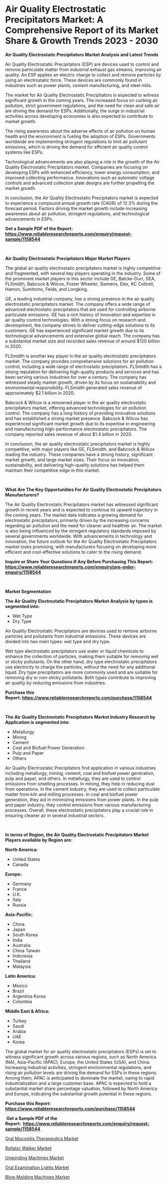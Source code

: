 <p><h1>Air Quality Electrostatic Precipitators Market: A Comprehensive Report of its Market Share & Growth Trends 2023 - 2030</h1></p><p><strong>Air Quality Electrostatic Precipitators Market Analysis and Latest Trends</strong></p>
<p><p>Air Quality Electrostatic Precipitators (ESP) are devices used to control and remove particulate matter from industrial exhaust gas streams, improving air quality. An ESP applies an electric charge to collect and remove particles by using an electrostatic force. These devices are commonly found in industries such as power plants, cement manufacturing, and steel mills.</p><p>The market for Air Quality Electrostatic Precipitators is expected to witness significant growth in the coming years. The increased focus on curbing air pollution, strict government regulations, and the need for clean and safe air are driving the demand for ESPs. Additionally, the surge in industrial activities across developing economies is also expected to contribute to market growth.</p><p>The rising awareness about the adverse effects of air pollution on human health and the environment is fueling the adoption of ESPs. Governments worldwide are implementing stringent regulations to limit air pollutant emissions, which is driving the demand for efficient air quality control systems like ESPs.</p><p>Technological advancements are also playing a role in the growth of the Air Quality Electrostatic Precipitators market. Companies are focusing on developing ESPs with enhanced efficiency, lower energy consumption, and improved collecting performance. Innovations such as automatic voltage controls and advanced collection plate designs are further propelling the market growth.</p><p>In conclusion, the Air Quality Electrostatic Precipitators market is expected to experience a compound annual growth rate (CAGR) of 12.3% during the forecast period. Factors driving the market growth include increasing awareness about air pollution, stringent regulations, and technological advancements in ESPs.</p></p>
<p><strong>Get a Sample PDF of the Report:&nbsp; <a href="https://www.reliableresearchreports.com/enquiry/request-sample/1158544">https://www.reliableresearchreports.com/enquiry/request-sample/1158544</a></strong></p>
<p>&nbsp;</p>
<p><strong>Air Quality Electrostatic Precipitators Major Market Players</strong></p>
<p><p>The global air quality electrostatic precipitators market is highly competitive and fragmented, with several key players operating in the industry. Some of the prominent market players in this sector include GE, Balcke-Durr, GEA, FLSmidth, Babcock & Wilcox, Foster Wheeler, Siemens, Elex, KC Cottrell, Hamon, Sumitomo, Feida, and Longking.</p><p>GE, a leading industrial company, has a strong presence in the air quality electrostatic precipitators market. The company offers a wide range of advanced electrostatic precipitators that are used for controlling airborne particulate emissions. GE has a rich history of innovation and expertise in air quality control technologies. With a strong focus on research and development, the company strives to deliver cutting-edge solutions to its customers. GE has experienced significant market growth due to its technological advancements and extensive global reach. The company has a substantial market size and recorded sales revenue of around $120 billion in 2020.</p><p>FLSmidth is another key player in the air quality electrostatic precipitators market. The company provides comprehensive solutions for air pollution control, including a wide range of electrostatic precipitators. FLSmidth has a strong reputation for delivering high-quality products and services and has been serving various industries for over a century. The company has witnessed steady market growth, driven by its focus on sustainability and environmental responsibility. FLSmidth generated sales revenue of approximately $2.1 billion in 2020.</p><p>Babcock & Wilcox is a renowned player in the air quality electrostatic precipitators market, offering advanced technologies for air pollution control. The company has a long history of providing innovative solutions and has established a strong market presence. Babcock & Wilcox has experienced significant market growth due to its expertise in engineering and manufacturing high-performance electrostatic precipitators. The company reported sales revenue of about $1.4 billion in 2020.</p><p>In conclusion, the air quality electrostatic precipitators market is highly competitive, with major players like GE, FLSmidth, and Babcock & Wilcox leading the industry. These companies have a strong history, significant market growth, and large market sizes. Their focus on innovation, sustainability, and delivering high-quality solutions has helped them maintain their competitive edge in this market.</p></p>
<p>&nbsp;</p>
<p><strong>What Are The Key Opportunities For Air Quality Electrostatic Precipitators Manufacturers?</strong></p>
<p><p>The Air Quality Electrostatic Precipitators market has witnessed significant growth in recent years and is expected to continue its upward trajectory in the coming years. The market data indicates a growing demand for electrostatic precipitators, primarily driven by the increasing concerns regarding air pollution and the need for cleaner and healthier air. The market is also being influenced by the stringent regulatory standards imposed by several governments worldwide. With advancements in technology and innovation, the future outlook for the Air Quality Electrostatic Precipitators market looks promising, with manufacturers focusing on developing more efficient and cost-effective solutions to cater to the rising demand.</p></p>
<p><strong>Inquire or Share Your Questions If Any Before Purchasing This Report: <a href="https://www.reliableresearchreports.com/enquiry/pre-order-enquiry/1158544">https://www.reliableresearchreports.com/enquiry/pre-order-enquiry/1158544</a></strong></p>
<p>&nbsp;</p>
<p><strong>Market Segmentation</strong></p>
<p><strong>The Air Quality Electrostatic Precipitators Market Analysis by types is segmented into:</strong></p>
<p><ul><li>Wet Type</li><li>Dry Type</li></ul></p>
<p><p>Air Quality Electrostatic Precipitators are devices used to remove airborne particles and pollutants from industrial emissions. These devices are divided into two main types: wet type and dry type. </p><p>Wet type electrostatic precipitators use water or liquid chemicals to enhance the collection of particles, making them suitable for removing wet or sticky pollutants. On the other hand, dry type electrostatic precipitators use electricity to charge the particles, without the need for any additional liquid. Dry type precipitators are more commonly used and are suitable for removing dry or non-sticky pollutants. Both types contribute to improving air quality by reducing emissions from industries.</p></p>
<p><strong>Purchase this Report:&nbsp;<a href="https://www.reliableresearchreports.com/purchase/1158544">https://www.reliableresearchreports.com/purchase/1158544</a></strong></p>
<p>&nbsp;</p>
<p><strong>The Air Quality Electrostatic Precipitators Market Industry Research by Application is segmented into:</strong></p>
<p><ul><li>Metallurgy</li><li>Mining</li><li>Cement</li><li>Coal and Biofuel Power Generation</li><li>Pulp and Paper</li><li>Others</li></ul></p>
<p><p>Air Quality Electrostatic Precipitators find application in various industries including metallurgy, mining, cement, coal and biofuel power generation, pulp and paper, and others. In metallurgy, they are used to control emissions from smelting processes. In mining, they help in reducing dust from operations. In the cement industry, they are used to collect particulate matter from kiln and milling processes. In coal and biofuel power generation, they aid in minimizing emissions from power plants. In the pulp and paper industry, they control emissions from various manufacturing processes. Overall, these electrostatic precipitators play a crucial role in ensuring cleaner air in several industrial sectors.</p></p>
<p>&nbsp;</p>
<p><strong>In terms of Region, the Air Quality Electrostatic Precipitators Market Players available by Region are:</strong></p>
<p>
    <p> <strong> North America: </strong>
        <ul>
            <li>United States</li>
            <li>Canada</li>
        </ul>
        </p> 
    <p> <strong> Europe: </strong>
        <ul>
            <li>Germany</li>
            <li>France</li>
            <li>U.K.</li>
            <li>Italy</li>
            <li>Russia</li>
        </ul>
        </p> 
    <p> <strong> Asia-Pacific: </strong>
        <ul>
            <li>China</li>
            <li>Japan</li>
            <li>South Korea</li>
            <li>India</li>
            <li>Australia</li>
            <li>China Taiwan</li>
            <li>Indonesia</li>
            <li>Thailand</li>
            <li>Malaysia</li>
        </ul>
        </p> 
    <p> <strong> Latin America: </strong>
        <ul>
            <li>Mexico</li>
            <li>Brazil</li>
            <li>Argentina Korea</li>
            <li>Colombia</li>
        </ul>
        </p> 
    <p> <strong> Middle East & Africa: </strong>
        <ul>
            <li>Turkey</li>
            <li>Saudi</li>
            <li>Arabia</li>
            <li>UAE</li>
            <li>Korea</li>
        </ul>
    </p>
    </p>
<p><p>The global market for air quality electrostatic precipitators (ESPs) is set to witness significant growth across various regions, such as North America (NA), Asia-Pacific (APAC), Europe, the United States (USA), and China. Increasing industrial activities, stringent environmental regulations, and rising air pollution levels are driving the demand for ESPs in these regions. Among them, APAC is anticipated to dominate the market, owing to rapid industrialization and a large customer base. APAC is expected to hold a substantial market share percentage valuation, followed by North America and Europe, indicating the substantial growth potential in these regions.</p></p>
<p><strong>Purchase this Report: <a href="https://www.reliableresearchreports.com/purchase/1158544">https://www.reliableresearchreports.com/purchase/1158544</a></strong></p>
<p>&nbsp;<strong>Get a Sample PDF of the Report:&nbsp;&nbsp;<a href="https://www.reliableresearchreports.com/enquiry/request-sample/1158544">https://www.reliableresearchreports.com/enquiry/request-sample/1158544</a></strong></p>
<p><strong></strong></p>
<p><p><a href="https://github.com/WillieWoodard/Market-Research-Report-List-1/blob/main/oral-mucositis-therapeutics-market.md">Oral Mucositis Therapeutics Market</a></p><p><a href="https://www.linkedin.com/pulse/rollator-walker-market-size-growth-forecast-from-2023-2030-awiie/">Rollator Walker Market</a></p><p><a href="https://medium.com/@sandramurphy56/unwinding-machines-market-size-growth-forecast-2023-2030-eeac400eb489">Unwinding Machines Market</a></p><p><a href="https://github.com/PeterParrish5/Market-Research-Report-List-1/blob/main/oral-examination-lights-market.md">Oral Examination Lights Market</a></p><p><a href="https://medium.com/@colinom786578/blow-molding-machines-market-size-growth-forecast-2023-2030-c526277a40d1">Blow Molding Machines Market</a></p></p>